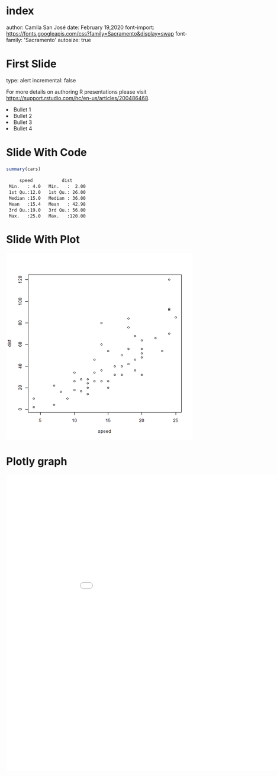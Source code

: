 index
========================================================
author: Camila San José
date: February 19,2020
font-import: https://fonts.googleapis.com/css?family=Sacramento&display=swap
font-family: 'Sacramento'
autosize: true

<!-- https://camsanjose.github.io/2020-02-19-Rpresentation/ -->

First Slide
========================================================
type: alert
incremental: false

For more details on authoring R presentations please visit <https://support.rstudio.com/hc/en-us/articles/200486468>.

<li class="fragment fade-out" data-fragment-index="1"> Bullet 1</li>
<li class="fragment fade-out" data-fragment-index="1"> Bullet 2</li>
<li class="fragment fade-in" data-fragment-index="2"> Bullet 3</li>
<li class="fragment fade-in" data-fragment-index="2"> Bullet 4</li>

Slide With Code
========================================================


```r
summary(cars)
```

```
     speed           dist       
 Min.   : 4.0   Min.   :  2.00  
 1st Qu.:12.0   1st Qu.: 26.00  
 Median :15.0   Median : 36.00  
 Mean   :15.4   Mean   : 42.98  
 3rd Qu.:19.0   3rd Qu.: 56.00  
 Max.   :25.0   Max.   :120.00  
```

Slide With Plot
========================================================

![plot of chunk unnamed-chunk-2](index-figure/unnamed-chunk-2-1.png)

Plotly graph
========================================================




<iframe frameborder="0" seamless='seamless' scrolling=no width= 1000px height= 800px src="plotly.html"></iframe>

